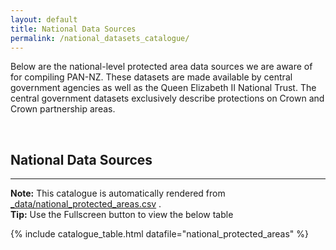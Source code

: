 ```yaml
---
layout: default
title: National Data Sources
permalink: /national_datasets_catalogue/
---
```



Below are the national-level protected area data sources we are aware
of for compiling PAN-NZ. These datasets are made available by central government
agencies as well as the Queen Elizabeth II National Trust. The central
government datasets exclusively describe protections on Crown and Crown
partnership areas. 

<br>

## National Data Sources
---

<div class="tip-box">
  <strong>Note:</strong> This catalogue is automatically rendered from 
  <a href="https://github.com/manaakiwhenua/PAN-NZ-data-catalogue-and-guidelines/blob/main/_data/national_protected_areas.csv">_data/national_protected_areas.csv</a> .
</div>

<div class="tip-box">
  <strong>Tip:</strong> Use the Fullscreen button to view the below table
</div>

<!-- <div class="tip-box">
  <strong>Contributing:</strong> Please see 
  <a href="{{ site.baseurl }}/contributing/index.html">Contribute / Contact</a> 
  for information on contributing and how you can update this table.
</div>

<!-- <div class="tip-box">
  <strong>Contributing:</strong> Please see 
  <a href="{{ site.baseurl }}/contributing/index.html">Contribute / Contact</a> 
  for information on contributing and how you can update this table.
</div>


 -->

  {% include catalogue_table.html datafile="national_protected_areas" %}

